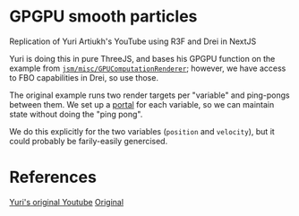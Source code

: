 # GPGPU smooth particles
Replication of Yuri Artiukh's YouTube using R3F and Drei in NextJS

Yuri is doing this in pure ThreeJS, and bases his GPGPU function on the
example from [`jsm/misc/GPUComputationRenderer`][2]; however, we have 
access to FBO capabilities in Drei, so use those.

The original example runs two render targets per "variable" and ping-pongs
between them. We set up a [portal][3] for each variable, so we can 
maintain state without doing the "ping pong".

We do this explicitly for the two variables (`position` and `velocity`), but
it could probably be farily-easily genercised.

# References
[Yuri's original Youtube][1]
[Original](https://ddd.live/)

[1]: https://www.youtube.com/live/UnaGGWV3KL4?si=Xngj58e2W2tiRsaM
[2]: https://github.com/mrdoob/three.js/blob/master/examples/jsm/misc/GPUComputationRenderer.js
[3]: https://r3f.docs.pmnd.rs/tutorials/v8-migration-guide#createportal-creates-a-state-enclave